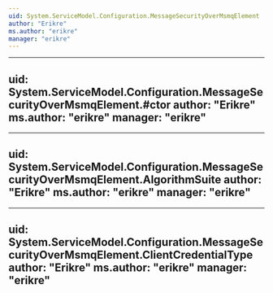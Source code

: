 ```yaml
---
uid: System.ServiceModel.Configuration.MessageSecurityOverMsmqElement
author: "Erikre"
ms.author: "erikre"
manager: "erikre"
---
```


---
uid: System.ServiceModel.Configuration.MessageSecurityOverMsmqElement.#ctor
author: "Erikre"
ms.author: "erikre"
manager: "erikre"
---

---
uid: System.ServiceModel.Configuration.MessageSecurityOverMsmqElement.AlgorithmSuite
author: "Erikre"
ms.author: "erikre"
manager: "erikre"
---

---
uid: System.ServiceModel.Configuration.MessageSecurityOverMsmqElement.ClientCredentialType
author: "Erikre"
ms.author: "erikre"
manager: "erikre"
---
